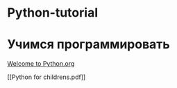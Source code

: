 # Python-tutorial
# Учимся программировать
[Welcome to Python.org](https://www.python.org/)

[[Python for childrens.pdf]]
